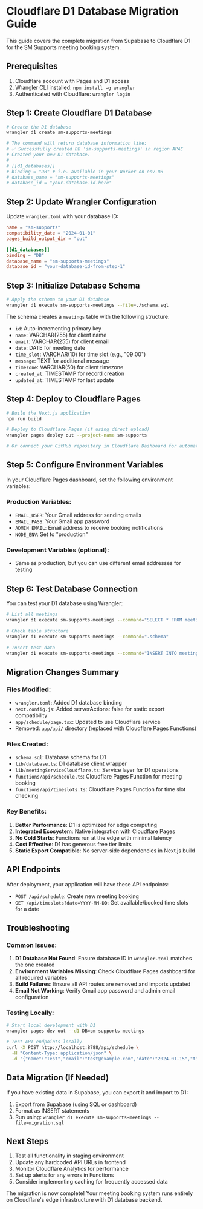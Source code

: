 # Cloudflare D1 Database Migration Guide

This guide covers the complete migration from Supabase to Cloudflare D1 for the SM Supports meeting booking system.

## Prerequisites

1. Cloudflare account with Pages and D1 access
2. Wrangler CLI installed: `npm install -g wrangler`
3. Authenticated with Cloudflare: `wrangler login`

## Step 1: Create Cloudflare D1 Database

```bash
# Create the D1 database
wrangler d1 create sm-supports-meetings

# The command will return database information like:
# ✅ Successfully created DB 'sm-supports-meetings' in region APAC
# Created your new D1 database.
# 
# [[d1_databases]]
# binding = "DB" # i.e. available in your Worker on env.DB
# database_name = "sm-supports-meetings"
# database_id = "your-database-id-here"
```

## Step 2: Update Wrangler Configuration

Update `wrangler.toml` with your database ID:

```toml
name = "sm-supports"
compatibility_date = "2024-01-01"
pages_build_output_dir = "out"

[[d1_databases]]
binding = "DB"
database_name = "sm-supports-meetings"
database_id = "your-database-id-from-step-1"
```

## Step 3: Initialize Database Schema

```bash
# Apply the schema to your D1 database
wrangler d1 execute sm-supports-meetings --file=./schema.sql
```

The schema creates a `meetings` table with the following structure:
- `id`: Auto-incrementing primary key
- `name`: VARCHAR(255) for client name
- `email`: VARCHAR(255) for client email
- `date`: DATE for meeting date
- `time_slot`: VARCHAR(10) for time slot (e.g., "09:00")
- `message`: TEXT for additional message
- `timezone`: VARCHAR(50) for client timezone
- `created_at`: TIMESTAMP for record creation
- `updated_at`: TIMESTAMP for last update

## Step 4: Deploy to Cloudflare Pages

```bash
# Build the Next.js application
npm run build

# Deploy to Cloudflare Pages (if using direct upload)
wrangler pages deploy out --project-name sm-supports

# Or connect your GitHub repository in Cloudflare Dashboard for automatic deployments
```

## Step 5: Configure Environment Variables

In your Cloudflare Pages dashboard, set the following environment variables:

### Production Variables:
- `EMAIL_USER`: Your Gmail address for sending emails
- `EMAIL_PASS`: Your Gmail app password
- `ADMIN_EMAIL`: Email address to receive booking notifications
- `NODE_ENV`: Set to "production"

### Development Variables (optional):
- Same as production, but you can use different email addresses for testing

## Step 6: Test Database Connection

You can test your D1 database using Wrangler:

```bash
# List all meetings
wrangler d1 execute sm-supports-meetings --command="SELECT * FROM meetings;"

# Check table structure
wrangler d1 execute sm-supports-meetings --command=".schema"

# Insert test data
wrangler d1 execute sm-supports-meetings --command="INSERT INTO meetings (name, email, date, time_slot, message, timezone) VALUES ('Test User', 'test@example.com', '2024-01-15', '10:00', 'Test meeting', 'America/New_York');"
```

## Migration Changes Summary

### Files Modified:
- `wrangler.toml`: Added D1 database binding
- `next.config.js`: Added serverActions: false for static export compatibility
- `app/schedule/page.tsx`: Updated to use Cloudflare service
- Removed: `app/api/` directory (replaced with Cloudflare Pages Functions)

### Files Created:
- `schema.sql`: Database schema for D1
- `lib/database.ts`: D1 database client wrapper
- `lib/meetingServiceCloudflare.ts`: Service layer for D1 operations
- `functions/api/schedule.ts`: Cloudflare Pages Function for meeting booking
- `functions/api/timeslots.ts`: Cloudflare Pages Function for time slot checking

### Key Benefits:
1. **Better Performance**: D1 is optimized for edge computing
2. **Integrated Ecosystem**: Native integration with Cloudflare Pages
3. **No Cold Starts**: Functions run at the edge with minimal latency
4. **Cost Effective**: D1 has generous free tier limits
5. **Static Export Compatible**: No server-side dependencies in Next.js build

## API Endpoints

After deployment, your application will have these API endpoints:

- `POST /api/schedule`: Create new meeting booking
- `GET /api/timeslots?date=YYYY-MM-DD`: Get available/booked time slots for a date

## Troubleshooting

### Common Issues:

1. **D1 Database Not Found**: Ensure database ID in `wrangler.toml` matches the one created
2. **Environment Variables Missing**: Check Cloudflare Pages dashboard for all required variables
3. **Build Failures**: Ensure all API routes are removed and imports updated
4. **Email Not Working**: Verify Gmail app password and admin email configuration

### Testing Locally:

```bash
# Start local development with D1
wrangler pages dev out --d1 DB=sm-supports-meetings

# Test API endpoints locally
curl -X POST http://localhost:8788/api/schedule \
  -H "Content-Type: application/json" \
  -d '{"name":"Test","email":"test@example.com","date":"2024-01-15","timeSlot":"10:00","message":"Test"}'
```

## Data Migration (If Needed)

If you have existing data in Supabase, you can export it and import to D1:

1. Export from Supabase (using SQL or dashboard)
2. Format as INSERT statements
3. Run using: `wrangler d1 execute sm-supports-meetings --file=migration.sql`

## Next Steps

1. Test all functionality in staging environment
2. Update any hardcoded API URLs in frontend
3. Monitor Cloudflare Analytics for performance
4. Set up alerts for any errors in Functions
5. Consider implementing caching for frequently accessed data

The migration is now complete! Your meeting booking system runs entirely on Cloudflare's edge infrastructure with D1 database backend.